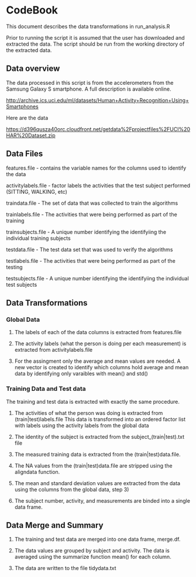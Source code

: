 # CodeBook

This document describes the data transformations in run_analysis.R

Prior to running the script it is assumed that the user has downloaded and
extracted the data.  The script should be run from the working directory of
the extracted data.

## Data overview

The data processed in this script is from the accelerometers from the Samsung Galaxy S smartphone. A full description is available online.

http://archive.ics.uci.edu/ml/datasets/Human+Activity+Recognition+Using+Smartphones

Here are the data

https://d396qusza40orc.cloudfront.net/getdata%2Fprojectfiles%2FUCI%20HAR%20Dataset.zip

## Data Files

features.file - contains the variable names for the columns used to identify the data

activitylabels.file - factor labels the activities that the test subject performed (SITTING, WALKING, etc)

traindata.file - The set of data that was collected to train the algorithms 

trainlabels.file - The activities that were being performed as part of the training

trainsubjects.file - A unique number identifying the identifyiing the individual training subjects

testdata.file - The test data set that was used to verify the algorithms

testlabels.file - The activities that were being performed as part of the testing

testsubjects.file - A unique number identifying the identifyiing the individual test subjects


## Data Transformations

### Global Data

1) The labels of each of the data columns is extracted from features.file

2) The activity labels (what the person is doing per each measurement)
is extracted from activitylabels.file

3) For the assingment only the average and mean values are needed. A new vector is created
to identify which columns hold average and mean data by identifying only varaibles with 
mean() and std()

### Training Data and Test data

The training and test data is extracted with exactly the same procedure.

1) The activities of what the person was doing is extracted from (train|test)labels.file  This data
is transformed into an ordered factor list with labels using the activity labels from the global
data

2) The identity of the subject is extracted from the subject_(train|test).txt file

3) The measured training data is extracted from the (train|test)data.file.  

4) The NA values from the (train|test)data.file are stripped using the aligndata function.

5) The mean and standard deviation values are extracted from the data using the 
columns from the global data, step 3)

6) The subject number, activity, and measurements are binded into a single data frame.

## Data Merge and Summary

1) The training and test data are merged into one data frame, merge.df.  

2) The data values are grouped by subject and activity.  The data is averaged using the summarize function mean() for each column.

3) The data are written to the file tidydata.txt





